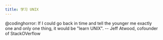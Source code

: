 ```yaml
---
title: 学习 UNIX
---
```


@codinghorror: If I could go back in time and tell the younger me exactly one and only one thing, it would be "learn UNIX".  -- Jeff Atwood, cofounder of StackOVerflow
